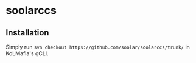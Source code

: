 # soolarccs
## Installation
Simply run `svn checkout https://github.com/soolar/soolarccs/trunk/` in KoLMafia's gCLI.

